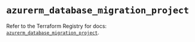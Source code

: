 # `azurerm_database_migration_project`

Refer to the Terraform Registry for docs: [`azurerm_database_migration_project`](https://registry.terraform.io/providers/hashicorp/azurerm/4.45.1/docs/resources/database_migration_project).
